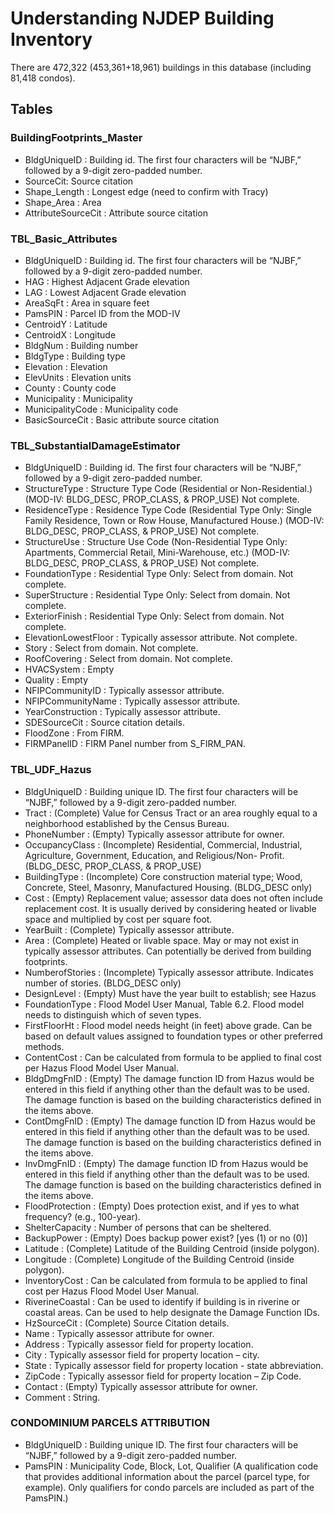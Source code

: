 # Understanding NJDEP Building Inventory
There are 472,322 (453,361+18,961) buildings in this database (including 81,418 condos).

## Tables

### BuildingFootprints_Master
* BldgUniqueID : Building id. The first four characters will be “NJBF,” followed by a 9-digit zero-padded number.
* SourceCit: Source citation
* Shape_Length : Longest edge (need to confirm with Tracy)
* Shape_Area : Area
* AttributeSourceCit : Attribute source citation

### TBL_Basic_Attributes
* BldgUniqueID : Building id. The first four characters will be “NJBF,” followed by a 9-digit zero-padded number.
* HAG : Highest Adjacent Grade elevation 
* LAG : Lowest Adjacent Grade elevation 
* AreaSqFt : Area in square feet
* PamsPIN : Parcel ID from the MOD-IV
* CentroidY : Latitude
* CentroidX : Longitude 
* BldgNum : Building number
* BldgType : Building type
* Elevation : Elevation
* ElevUnits : Elevation units
* County : County code
* Municipality : Municipality 
* MunicipalityCode : Municipality code 
* BasicSourceCit : Basic attribute source citation

### TBL_SubstantialDamageEstimator
* BldgUniqueID : Building id. The first four characters will be “NJBF,” followed by a 9-digit zero-padded number.
* StructureType : Structure Type Code (Residential or Non-Residential.) (MOD-IV: BLDG_DESC, PROP_CLASS, & PROP_USE) Not complete.
* ResidenceType : Residence Type Code (Residential Type Only: Single Family Residence, Town or Row House, Manufactured House.) (MOD-IV: BLDG_DESC, PROP_CLASS, & PROP_USE) Not complete.
* StructureUse : Structure Use Code (Non-Residential Type Only: Apartments, Commercial Retail, Mini-Warehouse, etc.) (MOD-IV: BLDG_DESC, PROP_CLASS, & PROP_USE) Not complete.
* FoundationType : Residential Type Only: Select from domain. Not complete.
* SuperStructure : Residential Type Only: Select from domain. Not complete.
* ExteriorFinish : Residential Type Only: Select from domain. Not complete.
* ElevationLowestFloor : Typically assessor attribute. Not complete.
* Story : Select from domain. Not complete.
* RoofCovering : Select from domain. Not complete.
* HVACSystem : Empty
* Quality : Empty
* NFIPCommunityID : Typically assessor attribute. 
* NFIPCommunityName : Typically assessor attribute. 
* YearConstruction : Typically assessor attribute. 
* SDESourceCit : Source citation details. 
* FloodZone : From FIRM. 
* FIRMPanelID : FIRM Panel number from S_FIRM_PAN. 

### TBL_UDF_Hazus

* BldgUniqueID    :  Building unique ID. The first four characters will be “NJBF,” followed by a 9-digit zero-padded number.
* Tract           :  (Complete) Value for Census Tract or an area roughly equal to a neighborhood established by the Census Bureau.
* PhoneNumber     :  (Empty) Typically assessor attribute for owner.
* OccupancyClass  :  (Incomplete) Residential, Commercial, Industrial, Agriculture, Government, Education, and Religious/Non- Profit. (BLDG_DESC, PROP_CLASS, & PROP_USE)
* BuildingType    :  (Incomplete) Core construction material type; Wood, Concrete, Steel, Masonry, Manufactured Housing. (BLDG_DESC only)
* Cost            :  (Empty) Replacement value; assessor data does not often include replacement cost. It is usually derived by considering heated or livable space and multiplied by cost per square foot.
* YearBuilt       :  (Complete) Typically assessor attribute.
* Area            :  (Complete) Heated or livable space. May or may not exist in typically assessor attributes. Can potentially be derived from building footprints.
* NumberofStories :  (Incomplete) Typically assessor attribute. Indicates number of stories. (BLDG_DESC only)
* DesignLevel     :  (Empty) Must have the year built to establish; see Hazus 
* FoundationType  :  Flood Model User Manual, Table 6.2. Flood model needs to distinguish which of seven types.
* FirstFloorHt    :  Flood model needs height (in feet) above grade. Can be based on default values assigned to foundation types or other preferred methods.
* ContentCost     :  Can be calculated from formula to be applied to final cost per Hazus Flood Model User Manual.
* BldgDmgFnID     :  (Empty) The damage function ID from Hazus would be entered in this field if anything other than the default was to be used. The damage function is based on the building characteristics defined in the items above.
* ContDmgFnID     :  (Empty) The damage function ID from Hazus would be entered in this field if anything other than the default was to be used. The damage function is based on the building characteristics defined in the items above.
* InvDmgFnID      :  (Empty) The damage function ID from Hazus would be entered in this field if anything other than the default was to be used. The damage function is based on the building characteristics defined in the items above.
* FloodProtection :  (Empty) Does protection exist, and if yes to what frequency? (e.g., 100-year). 
* ShelterCapacity :  Number of persons that can be sheltered.
* BackupPower     :  (Empty) Does backup power exist? [yes (1) or no (0)]
* Latitude        :  (Complete) Latitude of the Building Centroid (inside polygon).
* Longitude       :  (Complete) Longitude of the Building Centroid (inside polygon).
* InventoryCost   :  Can be calculated from formula to be applied to final cost per Hazus Flood Model User Manual.
* RiverineCoastal :  Can be used to identify if building is in riverine or coastal areas. Can be used to help designate the Damage Function IDs.
* HzSourceCit     :  (Complete) Source Citation details.
* Name            :  Typically assessor attribute for owner.
* Address         :  Typically assessor field for property location.
* City            :  Typically assessor field for property location – city.
* State           :  Typically assessor field for property location - state abbreviation.
* ZipCode         :  Typically assessor field for property location – Zip Code.
* Contact         :  (Empty) Typically assessor attribute for owner.
* Comment         :  String.






### CONDOMINIUM PARCELS ATTRIBUTION
* BldgUniqueID : Building unique ID. The first four characters will be “NJBF,” followed by a 9-digit zero-padded number.
* PamsPIN : Municipality Code, Block, Lot, Qualifier (A qualification code that provides additional information about the parcel (parcel type, for example). Only qualifiers for condo parcels are included as part of the PamsPIN.)
